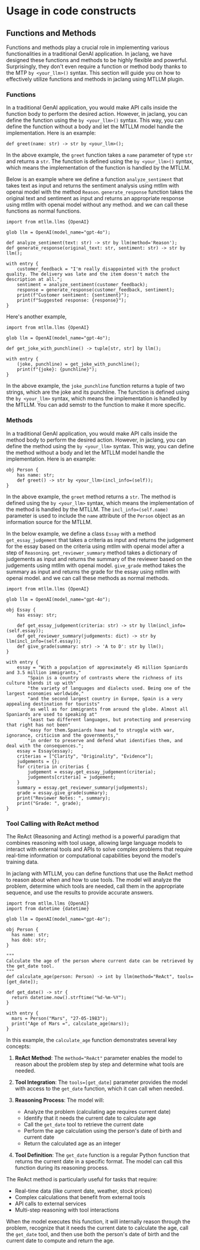 # Usage in code constructs

<!-- - Functions/ Aboilities
- Object Methods
- Object Initialization -->

## Functions and Methods

Functions and methods play a crucial role in implementing various functionalities in a traditional GenAI application. In jaclang, we have designed these functions and methods to be highly flexible and powerful. Surprisingly, they don't even require a function or method body thanks to the MTP `by <your_llm>()` syntax. This section will guide you on how to effectively utilize functions and methods in jaclang using MTLLM plugin.

### Functions

In a traditional GenAI application, you would make API calls inside the function body to perform the desired action. However, in jaclang, you can define the function using the `by <your_llm>()` syntax. This way, you can define the function without a body and let the MTLLM model handle the implementation. Here is an example:

```jac
def greet(name: str) -> str by <your_llm>();
```

In the above example, the `greet` function takes a `name` parameter of type `str` and returns a `str`. The function is defined using the `by <your_llm>()` syntax, which means the implementation of the function is handled by the MTLLM.

Below is an example where we define a function `analyze_sentiment` that takes text as input and returns the sentiment analysis using mtllm with openai model with the method `Reason`. `generate_response` function takes the original text and sentiment as input and returns an appropriate response using mtllm with openai model without any method. and we can call these functions as normal functions.

```jac
import from mtllm.llms {OpenAI}

glob llm = OpenAI(model_name="gpt-4o");

def analyze_sentiment(text: str) -> str by llm(method='Reason');
def generate_response(original_text: str, sentiment: str) -> str by llm();

with entry {
    customer_feedback = "I'm really disappointed with the product quality. The delivery was late and the item doesn't match the description at all.";
    sentiment = analyze_sentiment(customer_feedback);
    response = generate_response(customer_feedback, sentiment);
    print(f"Customer sentiment: {sentiment}");
    print(f"Suggested response: {response}");
}
```

Here's another example,

```jac
import from mtllm.llms {OpenAI}

glob llm = OpenAI(model_name="gpt-4o");

def get_joke_with_punchline() -> tuple[str, str] by llm();

with entry {
    (joke, punchline) = get_joke_with_punchline();
    print(f"{joke}: {punchline}");
}
```

In the above example, the `joke_punchline` function returns a tuple of two strings, which are the joke and its punchline. The function is defined using the `by <your_llm>` syntax, which means the implementation is handled by the MTLLM. You can add semstr to the function to make it more specific.


### Methods

In a traditional GenAI application, you would make API calls inside the method body to perform the desired action. However, in jaclang, you can define the method using the `by <your_llm>` syntax. This way, you can define the method without a body and let the MTLLM model handle the implementation. Here is an example:

```jac
obj Person {
    has name: str;
    def greet() -> str by <your_llm>(incl_info=(self));
}
```

In the above example, the `greet` method returns a `str`. The method is defined using the `by <your_llm>` syntax, which means the implementation of the method is handled by the MTLLM. The `incl_info=(self.name)` parameter is used to include the `name` attribute of the `Person` object as an information source for the MTLLM.

In the below example, we define a class `Essay` with a method `get_essay_judgement` that takes a criteria as input and returns the judgement for the essay based on the criteria using mtllm with openai model after a step of `Reasoning`. `get_reviewer_summary` method takes a dictionary of judgements as input and returns the summary of the reviewer based on the judgements using mtllm with openai model. `give_grade` method takes the summary as input and returns the grade for the essay using mtllm with openai model. and we can call these methods as normal methods.

```jac
import from mtllm.llms {OpenAI}

glob llm = OpenAI(model_name="gpt-4o");

obj Essay {
    has essay: str;

    def get_essay_judgement(criteria: str) -> str by llm(incl_info=(self.essay));
    def get_reviewer_summary(judgements: dict) -> str by llm(incl_info=(self.essay));
    def give_grade(summary: str) -> 'A to D': str by llm();
}

with entry {
    essay = "With a population of approximately 45 million Spaniards and 3.5 million immigrants,"
        "Spain is a country of contrasts where the richness of its culture blends it up with"
        "the variety of languages and dialects used. Being one of the largest economies worldwide,"
        "and the second largest country in Europe, Spain is a very appealing destination for tourists"
        "as well as for immigrants from around the globe. Almost all Spaniards are used to speaking at"
        "least two different languages, but protecting and preserving that right has not been"
        "easy for them.Spaniards have had to struggle with war, ignorance, criticism and the governments,"
        "in order to preserve and defend what identifies them, and deal with the consequences.";
    essay = Essay(essay);
    criterias = ["Clarity", "Originality", "Evidence"];
    judgements = {};
    for criteria in criterias {
        judgement = essay.get_essay_judgement(criteria);
        judgements[criteria] = judgement;
    }
    summary = essay.get_reviewer_summary(judgements);
    grade = essay.give_grade(summary);
    print("Reviewer Notes: ", summary);
    print("Grade: ", grade);
}
```


### Tool Calling with ReAct method

The ReAct (Reasoning and Acting) method is a powerful paradigm that combines reasoning with tool usage, allowing large language models to interact with external tools and APIs to solve complex problems that require real-time information or computational capabilities beyond the model's training data.

In jaclang with MTLLM, you can define functions that use the ReAct method to reason about when and how to use tools. The model will analyze the problem, determine which tools are needed, call them in the appropriate sequence, and use the results to provide accurate answers.

```jac
import from mtllm.llms {OpenAI}
import from datetime {datetime}

glob llm = OpenAI(model_name="gpt-4o");

obj Person {
  has name: str;
  has dob: str;
}

"""
Calculate the age of the person where current date can be retrieved by the get_date tool.
"""
def calculate_age(person: Person) -> int by llm(method="ReAct", tools=[get_date]);

def get_date() -> str {
  return datetime.now().strftime("%d-%m-%Y");
}

with entry {
  mars = Person("Mars", "27-05-1983");
  print("Age of Mars =", calculate_age(mars));
}

```

In this example, the `calculate_age` function demonstrates several key concepts:

1. **ReAct Method**: The `method="ReAct"` parameter enables the model to reason about the problem step by step and determine what tools are needed.

2. **Tool Integration**: The `tools=[get_date]` parameter provides the model with access to the `get_date` function, which it can call when needed.

3. **Reasoning Process**: The model will:
   - Analyze the problem (calculating age requires current date)
   - Identify that it needs the current date to calculate age
   - Call the `get_date` tool to retrieve the current date
   - Perform the age calculation using the person's date of birth and current date
   - Return the calculated age as an integer

4. **Tool Definition**: The `get_date` function is a regular Python function that returns the current date in a specific format. The model can call this function during its reasoning process.

The ReAct method is particularly useful for tasks that require:
- Real-time data (like current date, weather, stock prices)
- Complex calculations that benefit from external tools
- API calls to external services
- Multi-step reasoning with tool interactions

When the model executes this function, it will internally reason through the problem, recognize that it needs the current date to calculate the age, call the `get_date` tool, and then use both the person's date of birth and the current date to compute and return the age.

<!-- ## Object Initialization

As MTLLM is really great at handling typed outputs, we have added the ability to initialize a new object with only providing few of the required fields. MTLLM will automatically fill the rest of the fields based on the given context.

This behavior is very hard to achieve in other languages, but with MTLLM, it is as simple as providing the required fields and letting the MTLLM do the rest.

In the following example, we are initializing a new object of type `Task` with only providing the `description` field. The `time_in_min` and `priority_out_of_10` fields are automatically filled by the MTLLM based on the given context after a step of reasoning.

```jac
import from mtllm.llms, OpenAI, Ollama;

glob llm = OpenAI(model_name="gpt-4o");

obj Task {
    has description: str;
    has time_in_min: int,
        priority_out_of_10: int;
}

with entry {
    task_contents = [
        "Have some sleep",
        "Enjoy a better weekend with my girlfriend",
        "Work on Jaseci Project",
        "Teach EECS 281 Students",
        "Enjoy family time with my parents"
    ];
    tasks = [];
    for task_content in task_contents {
        task_info = Task(description = task_content by llm(method="Reason"));
        tasks.append(task_info);
    }
    print(tasks);
}
```
```jac
# Output
[
    Task(description='Have some sleep', time_in_min=30, priority_out_of_10=5),
    Task(description='Enjoy a better weekend with my girlfriend', time_in_min=60, priority_out_of_10=7),
    Task(description='Work on Jaseci Project', time_in_min=120, priority_out_of_10=8),
    Task(description='Teach EECS 281 Students', time_in_min=90, priority_out_of_10=9),
    Task(description='Enjoy family time with my parents', time_in_min=60, priority_out_of_10=7)
]
```

Here is another example with nested custom types,

```jac
import from jaclang.core.llms, OpenAI;

glob llm = OpenAI(model_name="gpt-4o");

obj Employer {
    has name: 'Employer Name': str,
        location: str;
}

obj 'Person'
Person {
    has name: str,
        age: int,
        employer: Employer,
        job: str;
}

with entry {
    info: "Person's Information": str = "Alice is a 21 years old and works as an engineer at LMQL Inc in Zurich, Switzerland.";
    person = Person(by llm(incl_info=(info)));
    print(person);
}
```
```jac
# Output
Person(name='Alice', age=21, employer=Employer(name='LMQL Inc', location='Zurich, Switzerland'), job='engineer')
```

In the above example, we have initialized a new object of type `Person` with only providing `info` as additional context. The `name`, `age`, `employer`, and `job` fields are automatically filled by the MTLLM based on the given context. -->